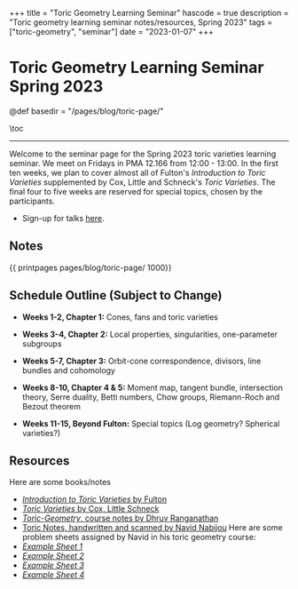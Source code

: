 +++
title = "Toric Geometry Learning Seminar"
hascode = true
description = "Toric geometry learning seminar notes/resources, Spring 2023"
tags = ["toric-geometry", "seminar"]
date = "2023-01-07"
+++

# Toric Geometry Learning Seminar Spring 2023
@def basedir = "/pages/blog/toric-page/"


\toc

---

Welcome to the seminar page for the Spring 2023 toric varieties learning seminar. We meet on Fridays in PMA 12.166 from 12:00 - 13:00. In the first ten weeks, we plan to cover almost all of Fulton's _Introduction to Toric Varieties_ supplemented by Cox, Little and Schneck's _Toric Varieties_. The final four to five weeks are reserved for special topics, chosen by the participants.

- Sign-up for talks [here](https://docs.google.com/spreadsheets/d/1eVWcPL2YpMXUNEUnB4KWRQ7l24N7cM6jTY0XmoMOg3Q/edit?usp=sharing).

## Notes

{{ printpages pages/blog/toric-page/ 1000}}

## Schedule Outline (Subject to Change)

- **Weeks 1-2, Chapter 1:** Cones, fans and toric varieties

- **Weeks 3-4, Chapter 2:** Local properties, singularities, one-parameter subgroups

- **Weeks 5-7, Chapter 3:** Orbit-cone correspondence, divisors, line bundles and cohomology

- **Weeks 8-10, Chapter 4 & 5:** Moment map, tangent bundle, intersection theory, Serre duality, Betti numbers, Chow groups, Riemann-Roch and Bezout theorem

- **Weeks 11-15, Beyond Fulton:** Special topics (Log geometry? Spherical varieties?)

## Resources

Here are some books/notes

- [_Introduction to Toric Varieties_ by Fulton](documents/Introduction-to-Toric-Varieties_Fulton.pdf)
- [_Toric Varieties_ by Cox, Little Schneck](documents/Toric-Varieties_Cox-Little-Schenck.pdf)
- [_Toric-Geometry_, course notes by Dhruv Ranganathan](documents/Toric-Geometry_Dhruv.pdf)
- [Toric Notes, handwritten and scanned by Navid Nabijou](documents/Navid-ToricNotes.pdf)
  Here are some problem sheets assigned by Navid in his toric geometry course:
- [_Example Sheet 1_](documents/ToricSheet1.pdf)
- [_Example Sheet 2_](documents/ToricSheet2.pdf)
- [_Example Sheet 3_](documents/ToricSheet3.pdf)
- [_Example Sheet 4_](documents/ToricSheet4.pdf)
